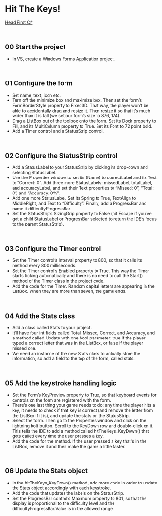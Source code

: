 # Hit The Keys!
[Head First C#](http://www.headfirstlabs.com/books//hfcsharp/)

&nbsp;
## 00 Start the project
* In VS, create a Windows Forms Application project.

&nbsp;
## 01 Configure the form
* Set name, text, icon etc.
* Turn off the minimize box and maximize box. Then set the form’s FormBorderStyle
property to Fixed3D. That way, the player won’t be able to accidentally drag and resize it.
Then resize it so that it’s much wider than it is tall (we set our form’s size to 876, 174).
* Drag a ListBox out of  the toolbox onto the form. Set its Dock property to Fill, and its
MultiColumn property to True. Set its Font to 72 point bold.
* Add a Timer control and a StatusStrip control.

&nbsp;
## 02 Configure the StatusStrip control
* Add a StatusLabel to your StatusStrip by clicking its drop-down and selecting StatusLabel.
* Use the Properties window to set its (Name) to correctLabel and its Text to “Correct: 0”. Add three more StatusLabels: missedLabel, totalLabel, and accuracyLabel, and set their Text properties to
“Missed: 0”, “Total: 0”, and “Accuracy: 0%”.
* Add one more StatusLabel. Set its Spring to True, TextAlign to MiddleRight, and Text to “Difficulty”. Finally, add a ProgressBar and name it difficultyProgressBar.
* Set the StatusStrip’s SizingGrip property to False (hit Escape if  you’ve got a child StatusLabel or ProgressBar selected to return the IDE’s focus to the parent StatusStrip).

&nbsp;
## 03 Configure the Timer control
* Set the Timer control’s Interval property to 800, so that it calls its method every 800 milliseconds.
* Set the Timer control’s Enabled property to True. This way the Timer starts ticking automatically and there is no need to call the Start() method of the Timer class in the project code.
* Add the code for the Timer. Random capital letters are appearing in the ListBox. When they are more than seven, the game ends.

&nbsp;
## 04 Add the Stats class
* Add a class called Stats to your project.
* It’ll have four int fields called Total, Missed, Correct, and Accuracy, and a method called Update with one bool parameter: true if  the player typed a correct letter that was in the ListBox, or false if  the player missed one.
* We need an instance of the new Stats class to actually store the information, so add a field to the top of the form, called stats.


&nbsp;
## 05 Add the keystroke handling logic
* Set the Form’s KeyPreview property to True, so that keyboard events for controls on the form are registered with the form.
* There’s one last thing your game needs to do: any time the player hits a key, it needs to check if  that key is correct (and remove the letter from the ListBox if  it is), and update the stats on the StatusStrip.
* Select the form. Then go to the Properties window and click on the lightning bolt button. Scroll to the KeyDown row and double-click on it. This tells the IDE to add a method called hitTheKeys_KeyDown() that gets called every time the user presses a key.
* Add the code for the method. If the user pressed a key that's in the ListBox, remove it and then make the game a little faster.

&nbsp;
## 06 Update the Stats object
* In the hitTheKeys_KeyDown() method, add more code in order to update the Stats object accordingly with each keystroke.
* Add the code that updates the labels on the StatusStrip.
* Set the ProgressBar control’s Maximum property to 801, so that the display is proportional to the difficulty level and the difficultyProgressBar.Value is in the allowed range.
